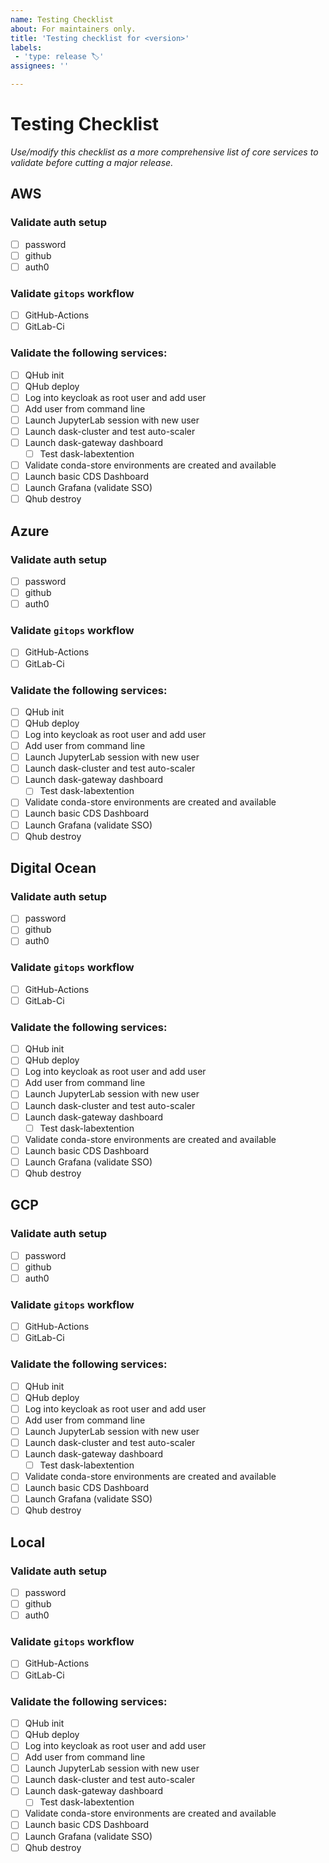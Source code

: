 ```yaml
---
name: Testing Checklist
about: For maintainers only.
title: 'Testing checklist for <version>'
labels:
 - 'type: release 🏷'
assignees: ''

---
```


# Testing Checklist

*Use/modify this checklist as a more comprehensive list of core services to validate before cutting a major release.*

## AWS

### Validate auth setup
- [ ] password
- [ ] github
- [ ] auth0

### Validate `gitops` workflow
- [ ] GitHub-Actions
- [ ] GitLab-Ci

### Validate the following services:
- [ ] QHub init
- [ ] QHub deploy
- [ ] Log into keycloak as root user and add user
- [ ] Add user from command line
- [ ] Launch JupyterLab session with new user
- [ ] Launch dask-cluster and test auto-scaler
- [ ] Launch dask-gateway dashboard
  - [ ] Test dask-labextention
- [ ] Validate conda-store environments are created and available
- [ ] Launch basic CDS Dashboard
- [ ] Launch Grafana (validate SSO)
- [ ] Qhub destroy

## Azure

### Validate auth setup
- [ ] password
- [ ] github
- [ ] auth0

### Validate `gitops` workflow
- [ ] GitHub-Actions
- [ ] GitLab-Ci

### Validate the following services:
- [ ] QHub init
- [ ] QHub deploy
- [ ] Log into keycloak as root user and add user
- [ ] Add user from command line
- [ ] Launch JupyterLab session with new user
- [ ] Launch dask-cluster and test auto-scaler
- [ ] Launch dask-gateway dashboard
  - [ ] Test dask-labextention
- [ ] Validate conda-store environments are created and available
- [ ] Launch basic CDS Dashboard
- [ ] Launch Grafana (validate SSO)
- [ ] Qhub destroy

## Digital Ocean

### Validate auth setup
- [ ] password
- [ ] github
- [ ] auth0

### Validate `gitops` workflow
- [ ] GitHub-Actions
- [ ] GitLab-Ci

### Validate the following services:
- [ ] QHub init
- [ ] QHub deploy
- [ ] Log into keycloak as root user and add user
- [ ] Add user from command line
- [ ] Launch JupyterLab session with new user
- [ ] Launch dask-cluster and test auto-scaler
- [ ] Launch dask-gateway dashboard
  - [ ] Test dask-labextention
- [ ] Validate conda-store environments are created and available
- [ ] Launch basic CDS Dashboard
- [ ] Launch Grafana (validate SSO)
- [ ] Qhub destroy

## GCP

### Validate auth setup
- [ ] password
- [ ] github
- [ ] auth0

### Validate `gitops` workflow
- [ ] GitHub-Actions
- [ ] GitLab-Ci

### Validate the following services:
- [ ] QHub init
- [ ] QHub deploy
- [ ] Log into keycloak as root user and add user
- [ ] Add user from command line
- [ ] Launch JupyterLab session with new user
- [ ] Launch dask-cluster and test auto-scaler
- [ ] Launch dask-gateway dashboard
  - [ ] Test dask-labextention
- [ ] Validate conda-store environments are created and available
- [ ] Launch basic CDS Dashboard
- [ ] Launch Grafana (validate SSO)
- [ ] Qhub destroy

## Local

### Validate auth setup
- [ ] password
- [ ] github
- [ ] auth0

### Validate `gitops` workflow
- [ ] GitHub-Actions
- [ ] GitLab-Ci

### Validate the following services:
- [ ] QHub init
- [ ] QHub deploy
- [ ] Log into keycloak as root user and add user
- [ ] Add user from command line
- [ ] Launch JupyterLab session with new user
- [ ] Launch dask-cluster and test auto-scaler
- [ ] Launch dask-gateway dashboard
  - [ ] Test dask-labextention
- [ ] Validate conda-store environments are created and available
- [ ] Launch basic CDS Dashboard
- [ ] Launch Grafana (validate SSO)
- [ ] Qhub destroy
